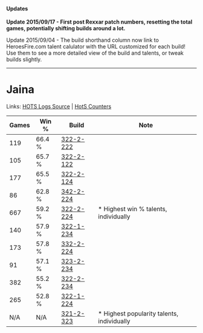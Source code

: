 #### Updates
**Update 2015/09/17 - First post Rexxar patch numbers, resetting the total games, potentially shifting builds around a lot.**

Update 2015/09/04 - The build shorthand column now link to HeroesFire.com talent calulator with the URL customized for each build!  
Use them to see a more detailed view of the build and talents, or tweak builds slightly.

***

# Jaina

Links: [HOTS Logs Source](https://www.hotslogs.com/Sitewide/HeroDetails?Hero=Jaina) | [HotS Counters](http://hotscounters.com/#/hero/Jaina)

Games  | Win %  | Build     | Note
-----  | -----  | -----     | ----
119    | 66.4 % | [322-2-222](http://www.heroesfire.com/hots/talent-calculator/jaina#oS5E) | 
105    | 65.7 % | [322-2-122](http://www.heroesfire.com/hots/talent-calculator/jaina#oS3g) | 
177    | 65.5 % | [322-2-124](http://www.heroesfire.com/hots/talent-calculator/jaina#oS3i) | 
86     | 62.8 % | [342-2-224](http://www.heroesfire.com/hots/talent-calculator/jaina#pCwG) | 
667    | 59.2 % | [322-2-224](http://www.heroesfire.com/hots/talent-calculator/jaina#oS5G) | * Highest win % talents, individually
140    | 57.9 % | [322-1-234](http://www.heroesfire.com/hots/talent-calculator/jaina#oRro) | 
173    | 57.8 % | [332-2-224](http://www.heroesfire.com/hots/talent-calculator/jaina#oqVm) | 
91     | 57.1 % | [323-2-234](http://www.heroesfire.com/hots/talent-calculator/jaina#oUXg) | 
382    | 55.2 % | [322-2-234](http://www.heroesfire.com/hots/talent-calculator/jaina#oS5Q) | 
265    | 52.8 % | [322-1-224](http://www.heroesfire.com/hots/talent-calculator/jaina#oRre) | 
N/A    | N/A    | [321-2-323](http://www.heroesfire.com/hots/talent-calculator/jaina#oPgZ) | * Highest popularity talents, individually
